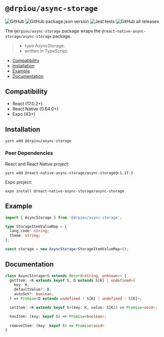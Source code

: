 # `@drpiou/async-storage`

![GitHub](https://img.shields.io/github/license/drpiou/async-storage)
![GitHub package.json version](https://img.shields.io/github/package-json/v/drpiou/async-storage)
![Jest tests](https://img.shields.io/badge/stage-experimental-important)
![GitHub all releases](https://img.shields.io/github/downloads/drpiou/async-storage/total)

The `@drpiou/async-storage` package wraps the `@react-native-async-storage/async-storage` package.

> - type AsyncStorage.
> - written in TypeScript.

<!--ts-->

- [Compatibility](compatibility)
- [Installation](#installation)
- [Example](#example)
- [Documentation](#documentation)

<!--te-->

## Compatibility

- React (17.0.2+)
- React Native (0.64.0+)
- Expo (43+)

## Installation

```shell
yarn add @drpiou/async-storage
```

### Peer Dependencies

React and React Native project:

```shell
yarn add @react-native-async-storage/async-storage@~1.17.3
```

Expo project:

```shell
expo install @react-native-async-storage/async-storage
```

## Example

```typescript
import { AsyncStorage } from '@drpiou/async-storage';

type StorageItemValueMap = {
  lang_code: string;
  theme: string;
};

const storage = new AsyncStorage<StorageItemValueMap>();
```

## Documentation

```typescript
class AsyncStorage<S extends Record<string, unknown>> {
  getItem: <K extends keyof S, D extends S[K] | undefined>(
    key: K,
    defaultValue?: D,
    autoSet?: boolean,
  ) => Promise<D extends undefined ? S[K] | undefined : S[K]>;

  setItem: <K extends keyof S>(key: K, value: S[K]) => Promise<void>;

  hasItem: (key: keyof S) => Promise<boolean>;
  
  removeItem: (key: keyof S) => Promise<void>
}
```
